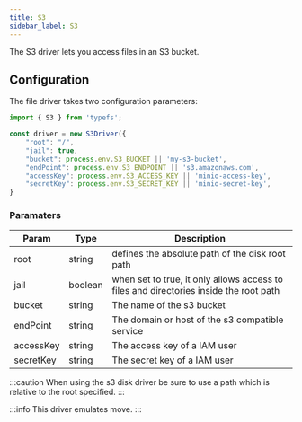 ```yaml
---
title: S3
sidebar_label: S3
---
```


The S3 driver lets you access files in an S3 bucket.

## Configuration

The file driver takes two configuration parameters:

```typescript
import { S3 } from 'typefs';

const driver = new S3Driver({
    "root": "/",
    "jail": true,
    "bucket": process.env.S3_BUCKET || 'my-s3-bucket',
    "endPoint": process.env.S3_ENDPOINT || 's3.amazonaws.com',
    "accessKey": process.env.S3_ACCESS_KEY || 'minio-access-key',
    "secretKey": process.env.S3_SECRET_KEY || 'minio-secret-key',
}
```

### Paramaters

| Param     | Type    | Description                                                                            |
| --------- | ------- | -------------------------------------------------------------------------------------- |
| root      | string  | defines the absolute path of the disk root path                                        |
| jail      | boolean | when set to true, it only allows access to files and directories inside the root path |
| bucket    | string  | The name of the s3 bucket                                                              |
| endPoint    | string  | The domain or host of the s3 compatible service                                      |
| accessKey | string  | The access key of a IAM user                                                           |
| secretKey | string  | The secret key of a IAM user                                                           |

:::caution
When using the s3 disk driver be sure to use a path which is relative to the root specified.
:::

:::info
This driver emulates move.
:::
